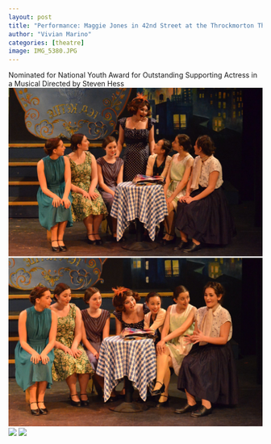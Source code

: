 ```yaml
---
layout: post
title: "Performance: Maggie Jones in 42nd Street at the Throckmorton Theatre"
author: "Vivian Marino"
categories: [theatre]
image: IMG_5380.JPG
---
```


Nominated for National Youth Award for Outstanding Supporting Actress in a Musical
Directed by Steven Hess
![](./assets/img/42NDST/IMG_5380.JPG)
![](./assets/img/42NDST/IMG_5296.JPG)
![](./assts/img/42NDST/IMG_5363.JPG)
![](./assts/img/42NDST/IMG_5364.JPG)
